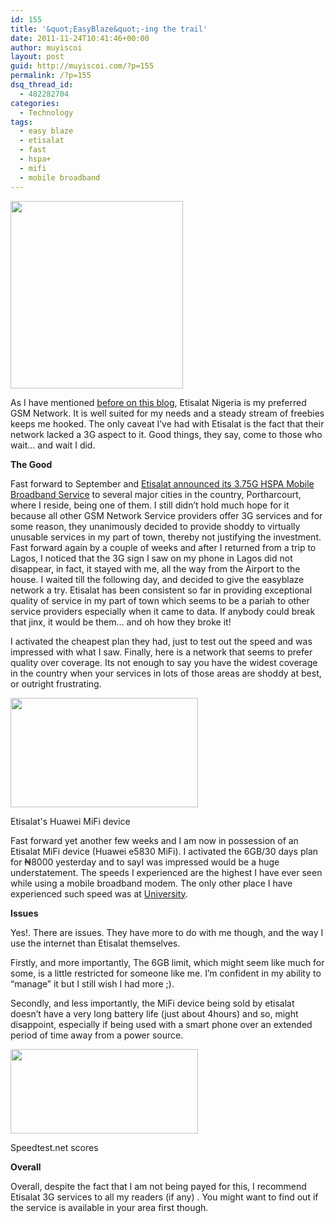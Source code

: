 ```yaml
---
id: 155
title: '&quot;EasyBlaze&quot;-ing the trail'
date: 2011-11-24T10:41:46+00:00
author: muyiscoi
layout: post
guid: http://muyiscoi.com/?p=155
permalink: /?p=155
dsq_thread_id:
  - 482282704
categories:
  - Technology
tags:
  - easy blaze
  - etisalat
  - fast
  - hspa+
  - mifi
  - mobile broadband
---
```

[<img class="aligncenter size-medium wp-image-156" title="Etisalat-logo" src="https://muyiscoi.com/blog/wp-content/uploads/2011/11/Etisalat-logo-276x300.jpg" alt="" width="276" height="300" />](https://muyiscoi.com/blog/wp-content/uploads/2011/11/Etisalat-logo.jpg)

As I have mentioned [before on this blog](https://muyiscoi.com/2011/09/who-needs-a-smartphone/), Etisalat Nigeria is my preferred GSM Network. It is well suited for my needs and a steady stream of freebies keeps me hooked. The only caveat I&#8217;ve had with Etisalat is the fact that their network lacked a 3G aspect to it. Good things, they say, come to those who wait&#8230; and wait I did.

**The Good**

Fast forward to September and [Etisalat announced its 3.75G HSPA Mobile Broadband Service](http://mobility.com.ng/2011/09/26/etisalat-launches-easyblaze-hspa-mobile-broadband-internet/) to several major cities in the country, Portharcourt, where I reside, being one of them. I still didn&#8217;t hold much hope for it because all other GSM Network Service providers offer 3G services and for some reason, they unanimously decided to provide shoddy to virtually unusable services in my part of town, thereby not justifying the investment. Fast forward again by a couple of weeks and after I returned from a trip to Lagos, I noticed that the 3G sign I saw on my phone in Lagos did not disappear, in fact, it stayed with me, all the way from the Airport to the house. I waited till the following day, and decided to give the easyblaze network a try. Etisalat has been consistent so far in providing exceptional quality of service in my part of town which seems to be a pariah to other service providers especially when it came to data. If anybody could break that jinx, it would be them&#8230; and oh how they broke it!

<!--more-->

I activated the cheapest plan they had, just to test out the speed and was impressed with what I saw. Finally, here is a network that seems to prefer quality over coverage. Its not enough to say you have the widest coverage in the country when your services in lots of those areas are shoddy at best, or outright frustrating.

<div id="attachment_158" style="width: 310px" class="wp-caption alignright">
  <a href="http://muyiscoi.com/blog/wp-content/uploads/2011/11/2011-11-24-103856.jpg"><img class="size-medium wp-image-158" title="2011-11-24-103856" src="http://muyiscoi.com/blog/wp-content/uploads/2011/11/2011-11-24-103856-300x175.jpg" alt="" width="300" height="175" /></a>
  
  <p class="wp-caption-text">
    Etisalat's Huawei MiFi device
  </p>
</div>

Fast forward yet another few weeks and I am now in possession of an Etisalat MiFi device (Huawei e5830 MiFi). I activated the 6GB/30 days plan for ₦8000 yesterday and to sayI was impressed would be a huge understatement. The speeds I experienced are the highest I have ever seen while using a mobile broadband modem. The only other place I have experienced such speed was at [University](http://covenantuniversity.edu.ng/).

**Issues**

Yes!. There are issues. They have more to do with me though, and the way I use the internet than Etisalat themselves.

Firstly, and more importantly, The 6GB limit, which might seem like much for some, is a little restricted for someone like me. I&#8217;m confident in my ability to &#8220;manage&#8221; it but I still wish I had more ;).

Secondly, and less importantly, the MiFi device being sold by etisalat doesn&#8217;t have a very long battery life (just about 4hours) and so, might disappoint, especially if being used with a smart phone over an extended period of time away from a power source.

<div id="attachment_157" style="width: 310px" class="wp-caption aligncenter">
  <a href="https://muyiscoi.com/blog/wp-content/uploads/2011/11/1609816776.png"><img class="size-full wp-image-157 " title="1609816776" src="https://muyiscoi.com/blog/wp-content/uploads/2011/11/1609816776.png" alt="" width="300" height="135" /></a>
  
  <p class="wp-caption-text">
    Speedtest.net scores
  </p>
</div>

**Overall**

Overall, despite the fact that I am not being payed for this, I recommend Etisalat 3G services to all my readers (if any) . You might want to find out if the service is available in your area first though.